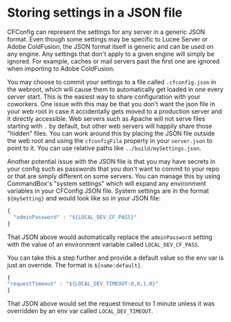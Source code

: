# Storing settings in a JSON file

CFConfig can represent the settings for any server in a generic JSON format.  Even though some settings may be specific to Lucee Server or Adobe ColdFusion, the JSON format itself is generic and can be used on any engine.  Any settings that don't apply to a given engine will simply be ignored.  For example, caches or mail servers past the first one are ignored when importing to Adobe ColdFusion.

You may choose to commit your settings to a file called `.cfconfig.json` in the webroot, which will cause them to automatically get loaded in one every server start.  This is the easiest way to share configuration with your coworkers.  One issue with this may be that you don't want the json file in your web root in case it accidentally gets moved to a production server and it directly accessible.  Web servers such as Apache will not serve files starting with `.` by default, but other web servers will happily share those "hidden" files.  You can work around this by placing the JSON file outside the web root and using the `cfconfigFile` property in your `server.json` to point to it.  You can use relative paths like `../build/mySettings.json`.

Another potential issue with the JSON file is that you may have secrets in your config such as passwords that you don't want to commit to your repo or that are simply different on some servers.  You can manage this by using CommandBox's "system settings" which will expand any environment variables in your CFConfig JSON file.  System settings are in the format `${mySetting}` and would look like so in your JSON file:

```js
{
  "adminPassword" : "${LOCAL_DEV_CF_PASS}"
}
```

That JSON above would automatically replace the `adminPassword` setting with the value of an environment variable called `LOCAL_DEV_CF_PASS`.

You can take this a step further and provide a default value so the env var is just an override.  The format is `${name:default}`.

```js
{
"requestTimeout" : "${LOCAL_DEV_TIMEOUT:0,0,1,0}"
}
```

That JSON above would set the request timeout to 1 minute unless it was overridden by an env var called `LOCAL_DEV_TIMEOUT`.